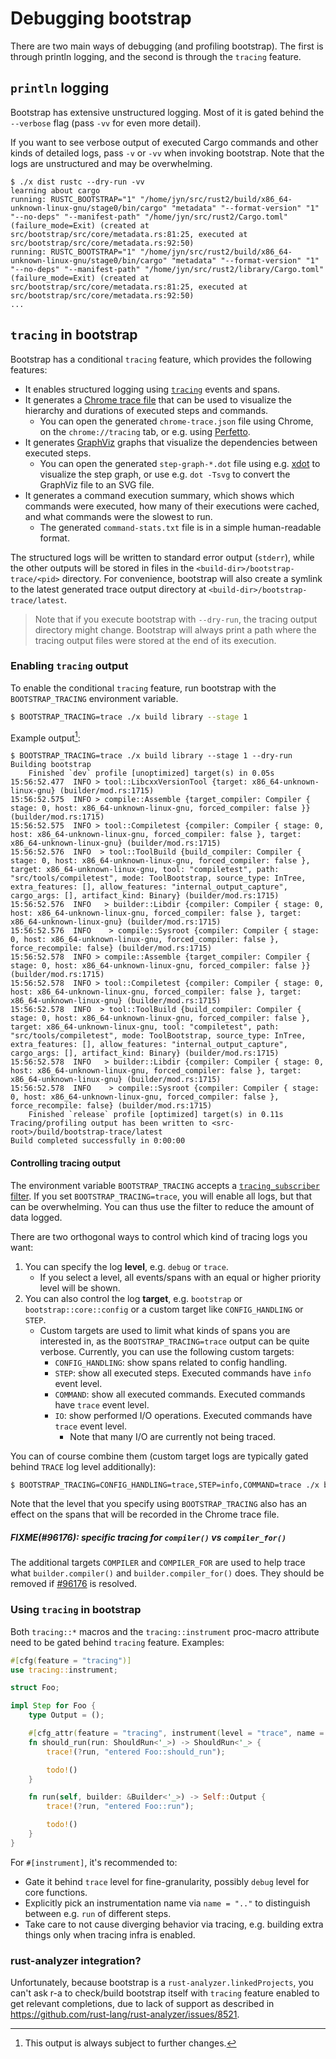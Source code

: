 # Debugging bootstrap

There are two main ways of debugging (and profiling bootstrap). The first is through println logging, and the second is through the `tracing` feature.

## `println` logging

Bootstrap has extensive unstructured logging. Most of it is gated behind the `--verbose` flag (pass `-vv` for even more detail).

If you want to see verbose output of executed Cargo commands and other kinds of detailed logs, pass `-v` or `-vv` when invoking bootstrap. Note that the logs are unstructured and may be overwhelming.

```
$ ./x dist rustc --dry-run -vv
learning about cargo
running: RUSTC_BOOTSTRAP="1" "/home/jyn/src/rust2/build/x86_64-unknown-linux-gnu/stage0/bin/cargo" "metadata" "--format-version" "1" "--no-deps" "--manifest-path" "/home/jyn/src/rust2/Cargo.toml" (failure_mode=Exit) (created at src/bootstrap/src/core/metadata.rs:81:25, executed at src/bootstrap/src/core/metadata.rs:92:50)
running: RUSTC_BOOTSTRAP="1" "/home/jyn/src/rust2/build/x86_64-unknown-linux-gnu/stage0/bin/cargo" "metadata" "--format-version" "1" "--no-deps" "--manifest-path" "/home/jyn/src/rust2/library/Cargo.toml" (failure_mode=Exit) (created at src/bootstrap/src/core/metadata.rs:81:25, executed at src/bootstrap/src/core/metadata.rs:92:50)
...
```

## `tracing` in bootstrap

Bootstrap has a conditional `tracing` feature, which provides the following features:
- It enables structured logging using [`tracing`][tracing] events and spans.
- It generates a [Chrome trace file] that can be used to visualize the hierarchy and durations of executed steps and commands.
  - You can open the generated `chrome-trace.json` file using Chrome, on the `chrome://tracing` tab, or e.g. using [Perfetto].
- It generates [GraphViz] graphs that visualize the dependencies between executed steps.
  - You can open the generated `step-graph-*.dot` file using e.g. [xdot] to visualize the step graph, or use e.g. `dot -Tsvg` to convert the GraphViz file to an SVG file.
- It generates a command execution summary, which shows which commands were executed, how many of their executions were cached, and what commands were the slowest to run.
  - The generated `command-stats.txt` file is in a simple human-readable format.

The structured logs will be written to standard error output (`stderr`), while the other outputs will be stored in files in the `<build-dir>/bootstrap-trace/<pid>` directory. For convenience, bootstrap will also create a symlink to the latest generated trace output directory at `<build-dir>/bootstrap-trace/latest`.

> Note that if you execute bootstrap with `--dry-run`, the tracing output directory might change. Bootstrap will always print a path where the tracing output files were stored at the end of its execution.

[tracing]: https://docs.rs/tracing/0.1.41/tracing/index.html
[Chrome trace file]: https://www.chromium.org/developers/how-tos/trace-event-profiling-tool/
[Perfetto]: https://ui.perfetto.dev/
[GraphViz]: https://graphviz.org/doc/info/lang.html
[xdot]: https://github.com/jrfonseca/xdot.py

### Enabling `tracing` output

To enable the conditional `tracing` feature, run bootstrap with the `BOOTSTRAP_TRACING` environment variable.

[tracing_subscriber filter]: https://docs.rs/tracing-subscriber/latest/tracing_subscriber/filter/struct.EnvFilter.html

```bash
$ BOOTSTRAP_TRACING=trace ./x build library --stage 1
```

Example output[^unstable]:

```
$ BOOTSTRAP_TRACING=trace ./x build library --stage 1 --dry-run
Building bootstrap
    Finished `dev` profile [unoptimized] target(s) in 0.05s
15:56:52.477  INFO > tool::LibcxxVersionTool {target: x86_64-unknown-linux-gnu} (builder/mod.rs:1715)
15:56:52.575  INFO > compile::Assemble {target_compiler: Compiler { stage: 0, host: x86_64-unknown-linux-gnu, forced_compiler: false }} (builder/mod.rs:1715)
15:56:52.575  INFO > tool::Compiletest {compiler: Compiler { stage: 0, host: x86_64-unknown-linux-gnu, forced_compiler: false }, target: x86_64-unknown-linux-gnu} (builder/mod.rs:1715)
15:56:52.576  INFO  > tool::ToolBuild {build_compiler: Compiler { stage: 0, host: x86_64-unknown-linux-gnu, forced_compiler: false }, target: x86_64-unknown-linux-gnu, tool: "compiletest", path: "src/tools/compiletest", mode: ToolBootstrap, source_type: InTree, extra_features: [], allow_features: "internal_output_capture", cargo_args: [], artifact_kind: Binary} (builder/mod.rs:1715)
15:56:52.576  INFO   > builder::Libdir {compiler: Compiler { stage: 0, host: x86_64-unknown-linux-gnu, forced_compiler: false }, target: x86_64-unknown-linux-gnu} (builder/mod.rs:1715)
15:56:52.576  INFO    > compile::Sysroot {compiler: Compiler { stage: 0, host: x86_64-unknown-linux-gnu, forced_compiler: false }, force_recompile: false} (builder/mod.rs:1715)
15:56:52.578  INFO > compile::Assemble {target_compiler: Compiler { stage: 0, host: x86_64-unknown-linux-gnu, forced_compiler: false }} (builder/mod.rs:1715)
15:56:52.578  INFO > tool::Compiletest {compiler: Compiler { stage: 0, host: x86_64-unknown-linux-gnu, forced_compiler: false }, target: x86_64-unknown-linux-gnu} (builder/mod.rs:1715)
15:56:52.578  INFO  > tool::ToolBuild {build_compiler: Compiler { stage: 0, host: x86_64-unknown-linux-gnu, forced_compiler: false }, target: x86_64-unknown-linux-gnu, tool: "compiletest", path: "src/tools/compiletest", mode: ToolBootstrap, source_type: InTree, extra_features: [], allow_features: "internal_output_capture", cargo_args: [], artifact_kind: Binary} (builder/mod.rs:1715)
15:56:52.578  INFO   > builder::Libdir {compiler: Compiler { stage: 0, host: x86_64-unknown-linux-gnu, forced_compiler: false }, target: x86_64-unknown-linux-gnu} (builder/mod.rs:1715)
15:56:52.578  INFO    > compile::Sysroot {compiler: Compiler { stage: 0, host: x86_64-unknown-linux-gnu, forced_compiler: false }, force_recompile: false} (builder/mod.rs:1715)
    Finished `release` profile [optimized] target(s) in 0.11s
Tracing/profiling output has been written to <src-root>/build/bootstrap-trace/latest
Build completed successfully in 0:00:00
```

[^unstable]: This output is always subject to further changes.

#### Controlling tracing output

The environment variable `BOOTSTRAP_TRACING` accepts a [`tracing_subscriber` filter][tracing-env-filter]. If you set `BOOTSTRAP_TRACING=trace`, you will enable all logs, but that can be overwhelming. You can thus use the filter to reduce the amount of data logged.

There are two orthogonal ways to control which kind of tracing logs you want:

1. You can specify the log **level**, e.g. `debug` or `trace`.
   - If you select a level, all events/spans with an equal or higher priority level will be shown.
2. You can also control the log **target**, e.g. `bootstrap` or `bootstrap::core::config` or a custom target like `CONFIG_HANDLING` or `STEP`.
    - Custom targets are used to limit what kinds of spans you are interested in, as the `BOOTSTRAP_TRACING=trace` output can be quite verbose. Currently, you can use the following custom targets:
        - `CONFIG_HANDLING`: show spans related to config handling.
        - `STEP`: show all executed steps. Executed commands have `info` event level.
        - `COMMAND`: show all executed commands. Executed commands have `trace` event level.
        - `IO`: show performed I/O operations. Executed commands have `trace` event level.
            - Note that many I/O are currently not being traced.

You can of course combine them (custom target logs are typically gated behind `TRACE` log level additionally):

```bash
$ BOOTSTRAP_TRACING=CONFIG_HANDLING=trace,STEP=info,COMMAND=trace ./x build library --stage 1
```

[tracing-env-filter]: https://docs.rs/tracing-subscriber/0.3.19/tracing_subscriber/filter/struct.EnvFilter.html

Note that the level that you specify using `BOOTSTRAP_TRACING` also has an effect on the spans that will be recorded in the Chrome trace file.

##### FIXME(#96176): specific tracing for `compiler()` vs `compiler_for()`

The additional targets `COMPILER` and `COMPILER_FOR` are used to help trace what
`builder.compiler()` and `builder.compiler_for()` does. They should be removed
if [#96176][cleanup-compiler-for] is resolved.

[cleanup-compiler-for]: https://github.com/rust-lang/rust/issues/96176

### Using `tracing` in bootstrap

Both `tracing::*` macros and the `tracing::instrument` proc-macro attribute need to be gated behind `tracing` feature. Examples:

```rs
#[cfg(feature = "tracing")]
use tracing::instrument;

struct Foo;

impl Step for Foo {
    type Output = ();

    #[cfg_attr(feature = "tracing", instrument(level = "trace", name = "Foo::should_run", skip_all))]
    fn should_run(run: ShouldRun<'_>) -> ShouldRun<'_> {
        trace!(?run, "entered Foo::should_run");

        todo!()
    }

    fn run(self, builder: &Builder<'_>) -> Self::Output {
        trace!(?run, "entered Foo::run");

        todo!()
    }    
}
```

For `#[instrument]`, it's recommended to:

- Gate it behind `trace` level for fine-granularity, possibly `debug` level for core functions.
- Explicitly pick an instrumentation name via `name = ".."` to distinguish between e.g. `run` of different steps.
- Take care to not cause diverging behavior via tracing, e.g. building extra things only when tracing infra is enabled.

### rust-analyzer integration?

Unfortunately, because bootstrap is a `rust-analyzer.linkedProjects`, you can't ask r-a to check/build bootstrap itself with `tracing` feature enabled to get relevant completions, due to lack of support as described in <https://github.com/rust-lang/rust-analyzer/issues/8521>.
